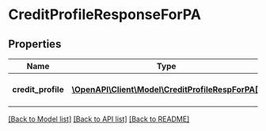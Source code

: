 # CreditProfileResponseForPA

## Properties
Name | Type | Description | Notes
------------ | ------------- | ------------- | -------------
**credit_profile** | [**\OpenAPI\Client\Model\CreditProfileRespForPA[]**](CreditProfileRespForPA.md) | Credit Profile Response | [optional] 

[[Back to Model list]](../README.md#documentation-for-models) [[Back to API list]](../README.md#documentation-for-api-endpoints) [[Back to README]](../README.md)


